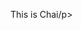 <!DOCTYPE HTML PUBLIC "-//W3C//DTD HTML 4.01 Transitional//EN" "http://www.w3.org/TR/html4/loose.dtd">
<html lang="en">
<head>
  <meta http-equiv="content-type" content="text/html; charset=utf-8">
  <title>Chai</title>
</head>
<body>
  <p>This is Chai/p> 




</body>
</html>
